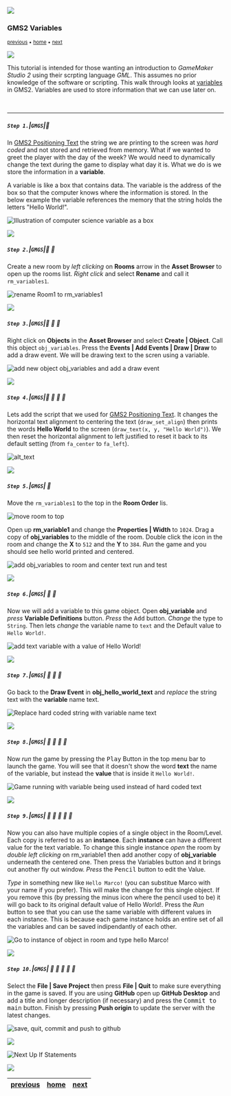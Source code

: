 ![](../images/line3.png)

### GMS2 Variables

<sub>[previous](../data-types/README.md#user-content-gms2-data-types) • [home](../README.md#user-content-gamemaker-studio-2-getting-started) • [next](../if-statements/README.md#user-content-gms2-if-statements)</sub>

![](../images/line3.png)

This tutorial is intended for those wanting an introduction to <i>GameMaker Studio 2</i> using their scrpting language <i>GML</i>. This assumes no prior knowledge of the software or scripting. This walk through looks at [variables](https://manual.yoyogames.com/GameMaker_Language/GML_Overview/Variables_And_Variable_Scope.htm) in GMS2. Variables are used to store information that we can use later on.

<br>

---


##### `Step 1.`\|`GMGS`|:small_blue_diamond:

In [GMS2 Positioning Text](https://github.com/maubanel/GMS2-Positioning-Text) the string we are printing to the screen was *hard coded* and not stored and retrieved from memory.  What if we wanted to greet the player with the day of the week?  We would need to dynamically change the text during the game to display what day it is.  What we do is we store the information in a **variable**.  

A variable is like a box that contains data.  The variable is the address of the box so that the computer knows where the information is stored.  In the below example the variable references the memory that the string holds the letters "Hello World!".

![Illustration of computer science variable as a box](images/VariableAnimation.gif)

![](../images/line2.png)

##### `Step 2.`\|`GMGS`|:small_blue_diamond: :small_blue_diamond: 

Create a new room by *left clicking* on **Rooms** arrow in the **Asset Browser** to open up the rooms list.  *Right click* and select **Rename** and call it `rm_variables1`.

![rename Room1 to rm_variables1](images/RenameRoom.png)

![](../images/line2.png)

##### `Step 3.`\|`GMGS`|:small_blue_diamond: :small_blue_diamond: :small_blue_diamond:

Right click on **Objects** in the **Asset Browser** and select **Create | Object**.  Call this object `obj_variables`.  Press the **Events | Add Events | Draw | Draw** to add a draw event.  We will be drawing text to the scren using a variable.

![add new object obj_variables and add a draw event](images/CreateVariableObject.gif)

![](../images/line2.png)

##### `Step 4.`\|`GMGS`|:small_blue_diamond: :small_blue_diamond: :small_blue_diamond: :small_blue_diamond:

Lets add the script that we used for [GMS2 Positioning Text](https://github.com/maubanel/GMS2-Positioning-Text). It changes the horizontal text alignment to centering the text (`draw_set_align`) then prints the words **Hello World** to the screen (`draw_text(x, y, "Hello World")`). We then reset the horizontal alignment to left justified to reset it back to its default setting (from `fa_center` to `fa_left`).

![alt_text](images/ScriptPrintingText.png)

![](../images/line2.png)

##### `Step 5.`\|`GMGS`| :small_orange_diamond:

Move the `rm_variables1` to the top in the **Room Order** lis.

![move room to top](images/changeRoomOrder.png)

Open up **rm_variable1** and change the **Properties | Width** to `1024`.  Drag a copy of **obj_variables** to the middle of the room. Double click the icon in the room and change the **X** to `512` and the **Y** to `384`.  *Run* the game and you should see hello world printed and centered. 

![add obj_variables to room and center text run and test](images/HelloWorldInRoom.gif)

![](../images/line2.png)

##### `Step 6.`\|`GMGS`| :small_orange_diamond: :small_blue_diamond:

Now we will add a variable to this game object.  Open **obj_variable** and *press* **Variable Definitions** button.  *Press* the <kbd>Add</kbd> button.  *Change* the type to `String`. Then lets *change* the variable name to `text` and the Default value to `Hello World!`.

![add text variable with a value of Hello World!](images/AddHWVariable.gif)

![](../images/line2.png)

##### `Step 7.`\|`GMGS`| :small_orange_diamond: :small_blue_diamond: :small_blue_diamond:

Go back to the **Draw Event** in **obj_hello_world_text** and *replace* the string text with the **variable** name text.

![Replace hard coded string with variable name text](images/ReplaceHardCodedString.png)

![](../images/line2.png)

##### `Step 8.`\|`GMGS`| :small_orange_diamond: :small_blue_diamond: :small_blue_diamond: :small_blue_diamond:

Now *run* the game by pressing the <kbd>Play</kbd> Button in the top menu bar to launch the game.  You will see that it doesn't show the word **text** the name of the variable, but instead the **value** that is inside it `Hello World!`.

![Game running with variable being used instead of hard coded text](images/HelloWorldVariable.png)

![](../images/line2.png)

##### `Step 9.`\|`GMGS`| :small_orange_diamond: :small_blue_diamond: :small_blue_diamond: :small_blue_diamond: :small_blue_diamond:

Now you can also have multiple copies of a single object in the Room/Level.  Each copy is referred to as an **instance**.  Each **instance** can have a different value for the text variable.  To change this single instance *open* the room by *double left clicking* on rm_variable1 then add another copy of **obj_variable** underneath the centered one. Then press the Variables button and it brings out another fly out window.  *Press* the <kbd>Pencil</kbd> button to edit the Value.  

*Type* in something new like `Hello Marco!` (you can substitue Marco with your name if you prefer). This will make the change for this single object.  If you remove this (by pressing the minus icon where the pencil used to be) it will go back to its original default value of Hello World!. Press the *Run* button to see that you can use the same variable with different values in each instance.  This is because each game instance holds an entire set of all the variables and can be saved indipendantly of each other.

![Go to instance of object in room and type hello Marco!](images/addvariableinstande.gif)

![](../images/line2.png)

##### `Step 10.`\|`GMGS`| :small_orange_diamond: :small_blue_diamond: :small_blue_diamond: :small_blue_diamond: :small_blue_diamond:

Select the **File | Save Project** then press **File | Quit** to make sure everything in the game is saved. If you are using **GitHub** open up **GitHub Desktop** and add a title and longer description (if necessary) and press the <kbd>Commit to main</kbd> button. Finish by pressing **Push origin** to update the server with the latest changes.

![save, quit, commit and push to github](images/GitHub.png)


![](../images/line.png)

<!-- <img src="https://via.placeholder.com/1000x100/45D7CA/000000/?text=Next Up If Statements"> -->
![Next Up If Statements](images/banner.png)

![](../images/line.png)

| [previous](../data-types/README.md#user-content-gms2-data-types)| [home](../README.md#user-content-gamemaker-studio-2-getting-started) | [next](../if-statements/README.md#user-content-gms2-if-statements)|
|---|---|---|